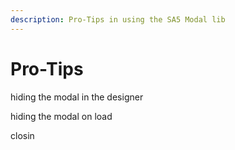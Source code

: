 ```yaml
---
description: Pro-Tips in using the SA5 Modal lib
---
```


# Pro-Tips

hiding the modal in the designer

hiding the modal on load

closin
